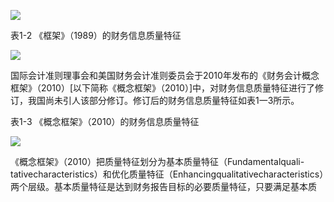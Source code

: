 ![](images/971f358e7304ebbfda410289dbc66b6a8103874b6208cdc4da7c4af427d02687.jpg)  

表1-2 《框架》（1989）的财务信息质量特征  

![](images/a6cb952c152f3d580cdfcb2189210c9a38df29e406b1007036a7084297183546.jpg)  

国际会计准则理事会和美国财务会计准则委员会于2010年发布的《财务会计概念框架》（2010）[以下简称《概念框架》（2010）]中，对财务信息质量特征进行了修订，我国尚未引人该部分修订。修订后的财务信息质量特征如表1一3所示。  

表1-3 《概念框架》（2010）的财务信息质量特征  

![](images/c1b7e70ee34f5137eb6392f469fffb67f98513d56489323356943f2f2986ac0d.jpg)  

《概念框架》（2010）把质量特征划分为基本质量特征（Fundamentalquali-tativecharacteristics）和优化质量特征（Enhancingqualitativecharacteristics）两个层级。基本质量特征是达到财务报告目标的必要质量特征，只要满足基本质  